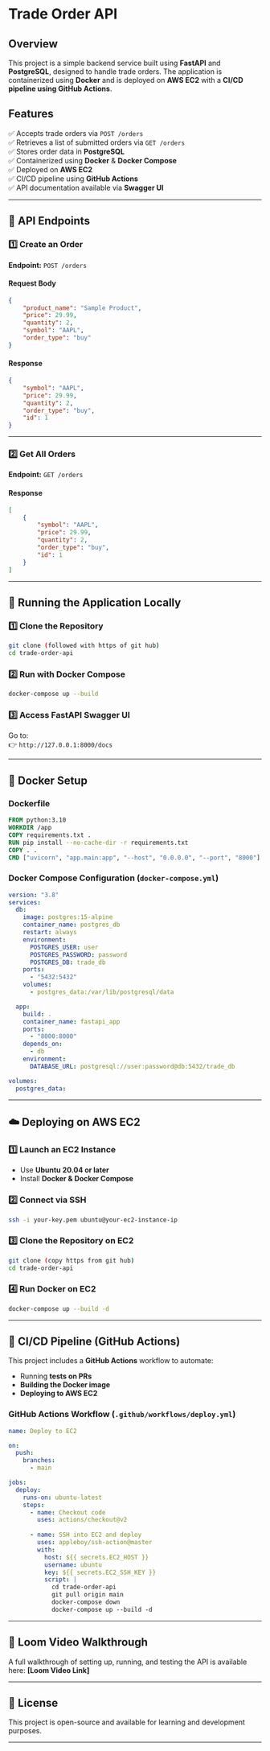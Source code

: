 # Trade Order API

## Overview
This project is a simple backend service built using **FastAPI** and **PostgreSQL**, designed to handle trade orders. The application is containerized using **Docker** and is deployed on **AWS EC2** with a **CI/CD pipeline using GitHub Actions**.

## Features
✅ Accepts trade orders via `POST /orders`  
✅ Retrieves a list of submitted orders via `GET /orders`  
✅ Stores order data in **PostgreSQL**  
✅ Containerized using **Docker** & **Docker Compose**  
✅ Deployed on **AWS EC2**  
✅ CI/CD pipeline using **GitHub Actions**  
✅ API documentation available via **Swagger UI**  

---

## 📌 API Endpoints

### **1️⃣ Create an Order**
**Endpoint:** `POST /orders`

#### **Request Body**
```json
{
    "product_name": "Sample Product",
    "price": 29.99,
    "quantity": 2,
    "symbol": "AAPL",
    "order_type": "buy"
}
```
#### **Response**
```json
{
    "symbol": "AAPL",
    "price": 29.99,
    "quantity": 2,
    "order_type": "buy",
    "id": 1
}
```

---

### **2️⃣ Get All Orders**
**Endpoint:** `GET /orders`

#### **Response**
```json
[
    {
        "symbol": "AAPL",
        "price": 29.99,
        "quantity": 2,
        "order_type": "buy",
        "id": 1
    }
]
```

---

## 🚀 Running the Application Locally

### **1️⃣ Clone the Repository**
```bash
git clone (followed with https of git hub)
cd trade-order-api
```

### **2️⃣ Run with Docker Compose**
```bash
docker-compose up --build
```

### **3️⃣ Access FastAPI Swagger UI**
Go to:  
👉 `http://127.0.0.1:8000/docs`

---

## 🐳 Docker Setup

### **Dockerfile**
```dockerfile
FROM python:3.10
WORKDIR /app
COPY requirements.txt .
RUN pip install --no-cache-dir -r requirements.txt
COPY . .
CMD ["uvicorn", "app.main:app", "--host", "0.0.0.0", "--port", "8000"]
```

### **Docker Compose Configuration** (`docker-compose.yml`)
```yaml
version: "3.8"
services:
  db:
    image: postgres:15-alpine
    container_name: postgres_db
    restart: always
    environment:
      POSTGRES_USER: user
      POSTGRES_PASSWORD: password
      POSTGRES_DB: trade_db
    ports:
      - "5432:5432"
    volumes:
      - postgres_data:/var/lib/postgresql/data

  app:
    build: .
    container_name: fastapi_app
    ports:
      - "8000:8000"
    depends_on:
      - db
    environment:
      DATABASE_URL: postgresql://user:password@db:5432/trade_db

volumes:
  postgres_data:
```

---

## ☁️ Deploying on AWS EC2

### **1️⃣ Launch an EC2 Instance**
- Use **Ubuntu 20.04 or later**
- Install **Docker & Docker Compose**

### **2️⃣ Connect via SSH**
```bash
ssh -i your-key.pem ubuntu@your-ec2-instance-ip
```

### **3️⃣ Clone the Repository on EC2**
```bash
git clone (copy https from git hub)
cd trade-order-api
```

### **4️⃣ Run Docker on EC2**
```bash
docker-compose up --build -d
```

---

## 🔄 CI/CD Pipeline (GitHub Actions)
This project includes a **GitHub Actions** workflow to automate:
- Running **tests on PRs**
- **Building the Docker image**
- **Deploying to AWS EC2**

### **GitHub Actions Workflow (`.github/workflows/deploy.yml`)**
```yaml
name: Deploy to EC2

on:
  push:
    branches:
      - main

jobs:
  deploy:
    runs-on: ubuntu-latest
    steps:
      - name: Checkout code
        uses: actions/checkout@v2
      
      - name: SSH into EC2 and deploy
        uses: appleboy/ssh-action@master
        with:
          host: ${{ secrets.EC2_HOST }}
          username: ubuntu
          key: ${{ secrets.EC2_SSH_KEY }}
          script: |
            cd trade-order-api
            git pull origin main
            docker-compose down
            docker-compose up --build -d
```

---

## 🎥 Loom Video Walkthrough
A full walkthrough of setting up, running, and testing the API is available here: **[Loom Video Link]**

---

## 📜 License
This project is open-source and available for learning and development purposes.

---
